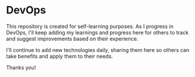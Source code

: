 # DevOps
This repository is created for self-learning purposes. As I progress in DevOps, I'll keep adding my learnings and progress here for others to track and suggest improvements based on their experience.

I'll continue to add new technologies daily, sharing them here so others can take benefits and apply them to their needs.

Thanks you!
